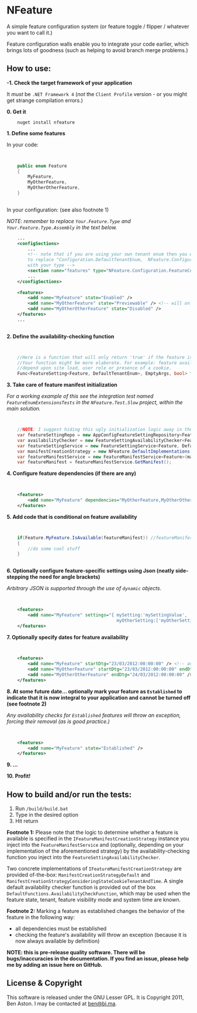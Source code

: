 NFeature
====

A simple feature configuration system (or feature toggle / flipper / whatever you want to call it.)

Feature configuration walls enable you to integrate your code earlier, which brings lots of goodness (such as helping to avoid branch merge problems.)

How to use:
--------
**-1. Check the target framework of your application**

It *must* be ```.NET Framework 4``` (*not* the ```Client Profile``` version - or you might get strange compilation errors.)


**0. Get it**

```shell
	nuget install nfeature
```


**1. Define some features**

In your code:

```C#

	
	public enum Feature
	{
		MyFeature,
		MyOtherFeature,
		MyOtherOtherFeature,
	}
		

```

In your configuration: (see also footnote 1)

*NOTE: remember to replace ```Your.Feature.Type``` and ```Your.Feature.Type.Assembly``` in the text below.*

```XML
	...
  	<configSections>
		...
		<!-- note that if you are using your own tenant enum then you will have 
		to replace "Configuration.DefaultTenantEnum,  NFeature.Configuration"
		with your type -->
		<section name="features" type="NFeature.Configuration.FeatureConfigurationSection`2[[Your.Feature.Type, Your.Feature.Type.Assembly],[NFeature.Configuration.DefaultTenantEnum,  NFeature.Configuration]], NFeature.Configuration" />
		...
	</configSections>
	
	<features>
		<add name="MyFeature" state="Enabled" /> 
		<add name="MyOtherFeature" state="Previewable" /> <!-- will only be available to users who meet the feature-preview criteria -->
		<add name="MyOtherOtherFeature" state="Disabled" /> 
	</features>
	...
	
```

**2. Define the availability-checking function**


```C#


	//Here is a function that will only return 'true' if the feature is MyFeature.
	//Your function might be more elaborate. For example: feature availability might 
	//depend upon site load, user role or presence of a cookie.
	Func<FeatureSetting<Feature, DefaultTenantEnum>, EmptyArgs, bool> fn = (f, args) => f.Feature == Feature.MyFeature;

```

**3. Take care of feature manifest initialization**

*For a working example of this see the integration test named ```FeatureEnumExtensionsTests``` in the ```NFeature.Test.Slow``` project, within the main solution.*

```C#


	//NOTE: I suggest hiding this ugly initialization logic away in the IOC container configuration	
	var featureSettingRepo = new AppConfigFeatureSettingRepository<Feature>();
	var availabilityChecker = new FeatureSettingAvailabilityChecker<Feature, EmptyArgs, DefaultTenantEnum>(fn); //from step 2
	var featureSettingService = new FeatureSettingService<Feature, DefaultTenantEnum, EmptyArgs>(availabilityChecker, featureSettingRepo);
	var manifestCreationStrategy = new NFeature.DefaultImplementations.ManifestCreationStrategyDefault<Feature, DefaultTenantEnum>(featureSettingRepo, featureSettingService); //we use the default for this example
	var featureManifestService = new FeatureManifestService<Feature>(manifestCreationStrategy);
	var featureManifest = featureManifestService.GetManifest();


```


**4. Configure feature dependencies (if there are any)**

```XML

	
    <features>
		<add name="MyFeature" dependencies="MyOtherFeature,MyOtherOtherFeature" />
	</features>

```


**5. Add code that is conditional on feature availability**
	
```C#


	if(Feature.MyFeature.IsAvailable(featureManifest)) //featureManifest ideally supplied via IOC container
	{
		//do some cool stuff
	}
	
```


**6. Optionally configure feature-specific settings using Json (neatly side-stepping the need for angle brackets)**

*Arbitrary JSON is supported through the use of ```dynamic``` objects.*

```XML

	
	<features>
		<add name="MyFeature" settings="{ mySetting:'mySettingValue', 
				   	                      myOtherSetting:['myOtherSettingValue','myOtherOtherSettingValue'] }" />
	</features>

```

**7. Optionally specify dates for feature availability**

```XML

	
    <features>
		<add name="MyFeature" startDtg="23/03/2012:00:00:00" /> <!-- available from 23rd March 2012 forever -->
		<add name="MyOtherFeature" startDtg="23/03/2012:00:00:00" endDtg="24/03/2012:00:00:00" /> <!-- available from 23rd March 2012 until the 24th -->
		<add name="MyOtherOtherFeature" endDtg="24/03/2012:00:00:00" /> <!-- available until 24th March 2012 -->
	</features>

```

**8. At some future date... optionally mark your feature as ```Established``` to indicate that it is now integral to your application and cannot be turned off (see footnote 2)**

*Any availability checks for ```Established``` features will throw an exception, forcing their removal (as is good practice.)*

```XML

	
	<features>
		<add name="MyFeature" state="Established" />
	</features>

```

**9. ...**

**10. Profit!**


How to build and/or run the tests:
--------

1. Run `/build/build.bat`
1. Type in the desired option
1. Hit return



**Footnote 1:**
Please note that the logic to determine whether a feature is available is specified in the ```IFeatureManifestCreationStrategy``` instance you inject into the ```FeatureManifestService``` and (optionally, depending on your implementation of the aforementioned strategy) by the availability-checking function you inject into the ```FeatureSettingAvailabilityChecker```. 

Two concrete implementations of ```IFeatureManifestCreationStrategy``` are provided of-the-box: ```ManifestCreationStrategyDefault``` and ```ManifestCreationStrategyConsideringStateCookieTenantAndTime```. A single default availability checker function is provided out of the box ```DefaultFunctions.AvailabilityCheckFunction```, which may be used when the feature state, tenant, feature visibility mode and system time are known.

**Footnote 2:**
Marking a feature as established changes the behavior of the feature in the following way:

 - all dependencies must be established
 - checking the feature's availability will throw an exception (because it is now always available by definition)


**NOTE: this is pre-release quality software. There will be bugs/inaccuracies in the documentation. If you find an issue, please help me by adding an issue here on GitHub.**


License & Copyright
--------

This software is released under the GNU Lesser GPL. It is Copyright 2011, Ben Aston. I may be contacted at ben@bj.ma.